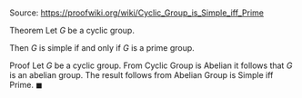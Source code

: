 # 

Source: https://proofwiki.org/wiki/Cyclic_Group_is_Simple_iff_Prime

Theorem
Let $G$ be a cyclic group.

Then $G$ is simple if and only if $G$ is a prime group.


Proof
Let $G$ be a cyclic group.
From Cyclic Group is Abelian it follows that $G$ is an abelian group.
The result follows from Abelian Group is Simple iff Prime.
$\blacksquare$





